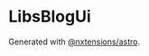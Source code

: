 # LibsBlogUi

Generated with [@nxtensions/astro](https://github.com/nxtensions/nxtensions/tree/main/packages/astro).
